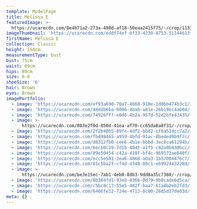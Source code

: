 ```yaml
---
template: ModelPage
title: Melissa E
featuredImage: >-
  https://ucarecdn.com/8e4b71a2-273a-498d-af18-50eaa2415f75/-/crop/1133x486/0,39/-/preview/
imageThumbnail: 'https://ucarecdn.com/eddf74ef-6f33-4230-8753-51144613f1e3/'
firstName: Melissa E
collection: Classic
height: 154cm
measurementType: bust
bust: 75cm
waist: 69cm
hips: 80cm
size: 6-8
shoeSize: '6'
hair: Brown
eyes: Brown
imagePortfolio:
  - image: 'https://ucarecdn.com/ef93a690-70a7-4668-918e-1d0bb474b3c1/'
  - image: 'https://ucarecdn.com/48ddb6ba-0096-4bab-a81e-26b19ec4ab04/'
  - image: 'https://ucarecdn.com/74926fff-e0d6-4b2a-957d-52d2bfe42435/'
  - image: >-
      https://ucarecdn.com/083e2f0d-850d-41ea-af70-cc65da8a8f31/-/crop/1242x824/0,0/-/preview/
  - image: 'https://ucarecdn.com/2f2b40b5-89fc-4df2-bbd2-cf6a51dcc7a2/'
  - image: 'https://ucarecdn.com/fb498465-a959-4bfd-91ac-8be4ed9b9f7c/'
  - image: 'https://ucarecdn.com/d8312fb0-cee6-4b1e-bbbd-3ec8ca61294b/'
  - image: 'https://ucarecdn.com/6ecb0c29-7d1b-4041-a1f5-c82a0b430bcc/'
  - image: 'https://ucarecdn.com/89e50454-c42a-410f-bf4c-969172ae640f/'
  - image: 'https://ucarecdn.com/ecc5e581-2ea6-4868-a0a3-1b57004476c7/'
  - image: 'https://ucarecdn.com/81c5ba2f-cf4d-4340-80c1-eb992443228d/'
  - image: >-
      https://ucarecdn.com/be3e15ec-7ab1-4eb0-8db3-9dd8a35c7360/-/crop/416x671/0,9/-/preview/
  - image: 'https://ucarecdn.com/0b364fd1-93e8-4366-8d79-9b0cade6d5ca/'
  - image: 'https://ucarecdn.com/c5bc8c17-55e5-482f-baa7-61a4b2eb2fd3/'
  - image: 'https://ucarecdn.com/6406fe12-724e-4713-8c00-26d5d37de03d/'
meta: {}
---
```


